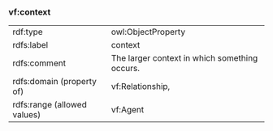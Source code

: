 ### vf:context

<table>
<tr><td>rdf:type</td><td>owl:ObjectProperty</td></tr>
<tr><td>rdfs:label</td><td>context</td></tr>
<tr><td>rdfs:comment</td><td>The larger context in which something occurs.</td></tr>
<tr><td>rdfs:domain (property of)</td><td>vf:Relationship, </td></tr>
<tr><td>rdfs:range (allowed values)</td><td>vf:Agent</td></tr>
</table>

